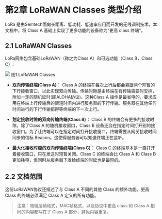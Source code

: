 


# **第2章 LoRaWAN Classes 类型介绍**

LoRa 是由Semtech面向长距离、低功耗、低速率应用而开发的无线调制技术。本文档中，将 Class A 基础上实现了更多功能的设备称为“更高 class 终端”。

## <a name="2.1">2.1 LoRaWAN Classes</a>

LoRa网络包含基础LoRaWAN（称之为Class A）和可选功能（Class B，Class C）:

![](http://7xkqvo.com1.z0.glb.clouddn.com/lorawan_classes.png)
图1.LoRaWAN Classes

- **双向传输终端(Class A)：** Class A 的终端在每次上行后都会紧跟两个短暂的下行接收窗口，以此实现双向传输。传输时隙是由终端在有传输需要时安排，附加一定的随机延时(即ALOHA协议)。这种Class A 操作是最省电的，要求应用在终端上行传输后的很短时间内进行服务器的下行传输。服务器在其他任何时间进行的下行传输都得等终端的下一次上行。

- **划定接收时隙的双向传输终端(Class B)：** Class B 的终端会有更多的接收时隙。除了Class A 的随机接收窗口，Class B 设备还会在指定时间打开别的接收窗口。为了让终端可以在指定时间打开接收窗口，终端需要从网关接收时间同步的信标 Beacon。这使得服务器可以知道终端正在监听。

- **最大化接收时隙的双向传输终端(Class C)：** Class C 的终端基本是一直打开着接收窗口，只在发送时短暂关闭。Class C 的终端会比 Class A 和 Class B
更加耗电，但同时从服务器下发给终端的时延也是最短的。

## <a name="2.2">2.2 文档范围</a>

这份LoRaWAN协议还描述了与 Class A 不同的其他 Class 的额外功能。更高 Class 的终端必须满足 Class A 定义的所有功能。

> 注意：物理层帧格式，MAC帧格式，以及协议中更高 class 和 Class A 相同的内容都写在了 Class A 部分，避免内容重复。
